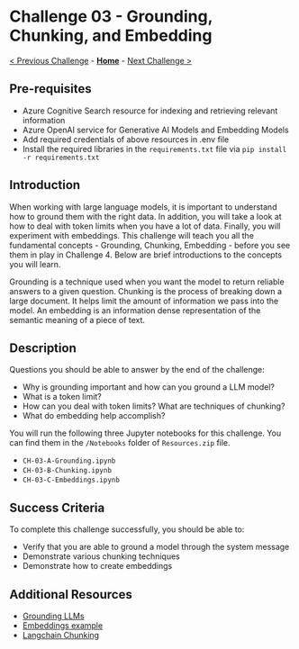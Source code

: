 # Challenge 03 - Grounding, Chunking, and Embedding

[< Previous Challenge](./Challenge-02.md) - **[Home](../README.md)** - [Next Challenge >](./Challenge-04.md)


## Pre-requisites

* Azure Cognitive Search resource for indexing and retrieving relevant information
* Azure OpenAI service for Generative AI Models and Embedding Models
* Add required credentials of above resources in .env file
* Install the required libraries in the `requirements.txt` file via ```pip install -r requirements.txt ```

## Introduction

When working with large language models, it is important to understand how to ground them with the right data. In addition, you will take a look at how to deal with token limits when you have a lot of data. Finally, you will experiment with embeddings. This challenge will teach you all the fundamental concepts - Grounding, Chunking, Embedding - before you see them in play in Challenge 4. Below are brief introductions to the concepts you will learn.

Grounding is a technique used when you want the model to return reliable answers to a given question.
Chunking is the process of breaking down a large document. It helps limit the amount of information we pass into the model.
An embedding is an information dense representation of the semantic meaning of a piece of text.

## Description

Questions you should be able to answer by the end of the challenge:

- Why is grounding important and how can you ground a LLM model?
- What is a token limit?
- How can you deal with token limits? What are techniques of chunking?
- What do embedding help accomplish?


You will run the following three Jupyter notebooks for this challenge. You can find them in the `/Notebooks` folder of `Resources.zip` file.

* `CH-03-A-Grounding.ipynb`
* `CH-03-B-Chunking.ipynb`
* `CH-03-C-Embeddings.ipynb`
   
## Success Criteria

To complete this challenge successfully, you should be able to:
- Verify that you are able to ground a model through the system message
- Demonstrate various chunking techniques
- Demonstrate how to create embeddings 

## Additional Resources 

* [Grounding LLMs](https://techcommunity.microsoft.com/t5/fasttrack-for-azure/grounding-llms/ba-p/3843857)
* [Embeddings example](https://github.com/openai/openai-cookbook/blob/main/examples/Embedding_Wikipedia_articles_for_search.ipynb)
* [Langchain Chunking](https://js.langchain.com/docs/modules/indexes/text_splitters/examples/recursive_character)
  
